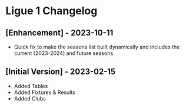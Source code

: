 # Ligue 1 Changelog

## [Enhancement] - 2023-10-11

- Quick fix to make the seasons list built dynamically and includes the current (2023-2024) and future seasons

## [Initial Version] - 2023-02-15

- Added Tables
- Added Fixtures & Results
- Added Clubs
